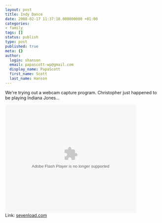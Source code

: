 ```yaml
---
layout: post
title: Indy Dance
date: 2008-02-17 11:37:18.000000000 +01:00
categories:
- family
tags: []
status: publish
type: post
published: true
meta: {}
author:
  login: shanson
  email: papascott-wp@gmail.com
  display_name: PapaScott
  first_name: Scott
  last_name: Hanson
---
```

<p>We're trying out a webcam capture program. Christopher just happened to be playing Indiana Jones...</p>
<p><object width="425" height="350"><param name="FlashVars" value="apiHost=api.sevenload.com" /><param name="AllowScriptAccess" value="always" /><param name="movie" value="http://en.sevenload.com/pl/9DsrgGq/425x350/swf" /><embed src="http://en.sevenload.com/pl/9DsrgGq/425x350/swf" type="application/x-shockwave-flash" width="425" height="350" allowfullscreen="true" allowscriptaccess="always" flashvars="apiHost=api.sevenload.com"></embed></object><br />Link: <a href="http://en.sevenload.com/videos/9DsrgGq/Indy-Dance">sevenload.com</a></p>
